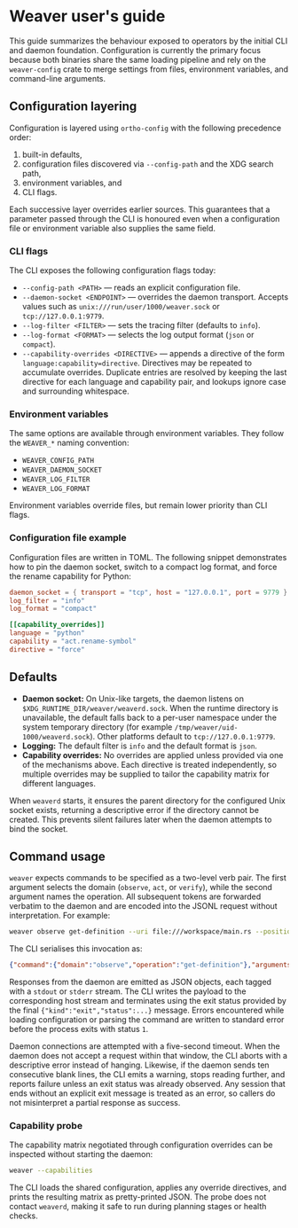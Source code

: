 # Weaver user's guide

This guide summarizes the behaviour exposed to operators by the initial CLI and
daemon foundation. Configuration is currently the primary focus because both
binaries share the same loading pipeline and rely on the `weaver-config` crate
to merge settings from files, environment variables, and command-line arguments.

## Configuration layering

Configuration is layered using `ortho-config` with the following precedence
order:

1. built-in defaults,
2. configuration files discovered via `--config-path` and the XDG search path,
3. environment variables, and
4. CLI flags.

Each successive layer overrides earlier sources. This guarantees that a
parameter passed through the CLI is honoured even when a configuration file or
environment variable also supplies the same field.

### CLI flags

The CLI exposes the following configuration flags today:

- `--config-path <PATH>` — reads an explicit configuration file.
- `--daemon-socket <ENDPOINT>` — overrides the daemon transport. Accepts values
  such as `unix:///run/user/1000/weaver.sock` or `tcp://127.0.0.1:9779`.
- `--log-filter <FILTER>` — sets the tracing filter (defaults to `info`).
- `--log-format <FORMAT>` — selects the log output format (`json` or `compact`).
- `--capability-overrides <DIRECTIVE>` — appends a directive of the form
  `language:capability=directive`. Directives may be repeated to accumulate
  overrides. Duplicate entries are resolved by keeping the last directive for
  each language and capability pair, and lookups ignore case and surrounding
  whitespace.

### Environment variables

The same options are available through environment variables. They follow the
`WEAVER_*` naming convention:

- `WEAVER_CONFIG_PATH`
- `WEAVER_DAEMON_SOCKET`
- `WEAVER_LOG_FILTER`
- `WEAVER_LOG_FORMAT`

Environment variables override files, but remain lower priority than CLI flags.

### Configuration file example

Configuration files are written in TOML. The following snippet demonstrates how
to pin the daemon socket, switch to a compact log format, and force the rename
capability for Python:

```toml
daemon_socket = { transport = "tcp", host = "127.0.0.1", port = 9779 }
log_filter = "info"
log_format = "compact"

[[capability_overrides]]
language = "python"
capability = "act.rename-symbol"
directive = "force"
```

## Defaults

- **Daemon socket:** On Unix-like targets, the daemon listens on
  `$XDG_RUNTIME_DIR/weaver/weaverd.sock`. When the runtime directory is
  unavailable, the default falls back to a per-user namespace under the system
  temporary directory (for example `/tmp/weaver/uid-1000/weaverd.sock`). Other
  platforms default to `tcp://127.0.0.1:9779`.
- **Logging:** The default filter is `info` and the default format is `json`.
- **Capability overrides:** No overrides are applied unless provided via one of
  the mechanisms above. Each directive is treated independently, so multiple
  overrides may be supplied to tailor the capability matrix for different
  languages.

When `weaverd` starts, it ensures the parent directory for the configured Unix
socket exists, returning a descriptive error if the directory cannot be
created. This prevents silent failures later when the daemon attempts to bind
the socket.

## Command usage

`weaver` expects commands to be specified as a two-level verb pair. The first
argument selects the domain (`observe`, `act`, or `verify`), while the second
argument names the operation. All subsequent tokens are forwarded verbatim to
the daemon and are encoded into the JSONL request without interpretation. For
example:

```sh
weaver observe get-definition --uri file:///workspace/main.rs --position 42:17
```

The CLI serialises this invocation as:

```json
{"command":{"domain":"observe","operation":"get-definition"},"arguments":["--uri","file:///workspace/main.rs","--position","42:17"]}
```

Responses from the daemon are emitted as JSON objects, each tagged with a
`stdout` or `stderr` stream. The CLI writes the payload to the corresponding
host stream and terminates using the exit status provided by the final
`{"kind":"exit","status":...}` message. Errors encountered while loading
configuration or parsing the command are written to standard error before the
process exits with status `1`.

Daemon connections are attempted with a five-second timeout. When the daemon
does not accept a request within that window, the CLI aborts with a descriptive
error instead of hanging. Likewise, if the daemon sends ten consecutive blank
lines, the CLI emits a warning, stops reading further, and reports failure
unless an exit status was already observed. Any session that ends without an
explicit exit message is treated as an error, so callers do not misinterpret a
partial response as success.

### Capability probe

The capability matrix negotiated through configuration overrides can be
inspected without starting the daemon:

```sh
weaver --capabilities
```

The CLI loads the shared configuration, applies any override directives, and
prints the resulting matrix as pretty-printed JSON. The probe does not contact
`weaverd`, making it safe to run during planning stages or health checks.
